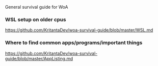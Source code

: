 General survival guide for WoA

### WSL setup on older cpus

https://github.com/KritantaDev/woa-survival-guide/blob/master/WSL.md

### Where to find common apps/programs/important things

https://github.com/KritantaDev/woa-survival-guide/blob/master/AppListing.md
